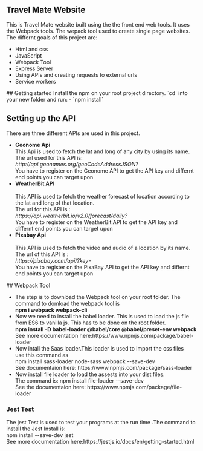  ## Travel Mate Website 
This is Travel Mate website built using the the front end web tools. It uses the Webpack tools. The wepack tool used to create single page websites. 
The differnt goals of this project are:
<ul>
  <li>Html and css</li>
  <li>JavaScript</li>
  <li>Webpack Tool</li>
  <li>Express Server</li>
  <li>Using APIs and creating requests to external urls</li>
  <li>Service workers</li>
  </ul>
## Getting started
Install the npm on your root project directory.
`cd` into your new folder and run:
- `npm install`

## Setting up the API
There are three different APIs are used in this project.
<ul>
  <li><b>Geonome Api</b></li>
  This Api is used to fetch the lat and long of any city by using its name.<br>
  The url used for this API is:<br>
  <i>http://api.geonames.org/geoCodeAddressJSON?</i><br>
  You have to register on the Geonome API to get the API key and differnt end points you can target upon<br>
  <li><b>WeatherBit API</b></li><br>
    This API is used to fetch the weather forecast of location according to the lat and long of that location.
    <br>
    The url for this API is :<br>
    <i>https://api.weatherbit.io/v2.0/forecast/daily?</i><br>
    You have to register on the WeatherBit API to get the API key and differnt end points you can target upon<br>
  <li><b>Pixabay Api</b></li><br>
  This API is used to fetch the video and audio of a location by its name.<br>
  The url of this API is :<br>
  <i>https://pixabay.com/api/?key=</i><br>
  You have to register on the PixaBay API to get the API key and differnt end points you can target upon<br>  
</ul>
## Webpack Tool
<ul>
  <li>The step is to download the Webpack tool on your root folder.
  The command to domload the webpack tool is<br>
    <b>npm i webpack webpack-cli</b>
  </li>
 <li>
  Now we need to install the babel loader. This is used to load the js file from ES6 to vanilla js. This has to be done on the root folder.<br>
  <b>npm install -D babel-loader @babel/core @babel/preset-env webpack</b>
  See more documentation here:https://www.npmjs.com/package/babel-loader
 </li>
 <li>
  Now intall the Saas loader.This loader is used to import the css files
  <br>
  use this command as<br>
  npm install sass-loader node-sass webpack --save-dev<br>
  See documentaion here: https://www.npmjs.com/package/sass-loader<br>
 </li>
 <li>
  Now install file loader to load the assests into your dist files.
  <br>The command is:
  npm install file-loader --save-dev<br>
  See the documentaion here:
  https://www.npmjs.com/package/file-loader<br>
 </li>
  </ul>
<h3>Jest Test</h3>
The jest Test is used to test your programs at the run time .The command to install the Jest Install is:
<br>
npm install --save-dev jest<br>
See more documentation here:https://jestjs.io/docs/en/getting-started.html
